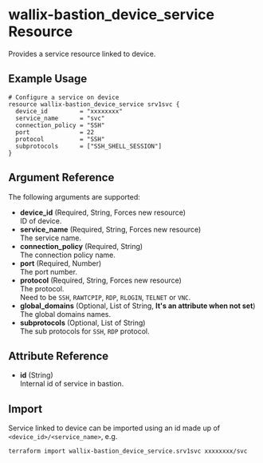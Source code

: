 # wallix-bastion_device_service Resource

Provides a service resource linked to device.

## Example Usage

```hcl
# Configure a service on device
resource wallix-bastion_device_service srv1svc {
  device_id         = "xxxxxxxx"
  service_name      = "svc"
  connection_policy = "SSH"
  port              = 22
  protocol          = "SSH"
  subprotocols      = ["SSH_SHELL_SESSION"]
}
```

## Argument Reference

The following arguments are supported:

- **device_id** (Required, String, Forces new resource)  
  ID of device.
- **service_name** (Required, String, Forces new resource)  
  The service name.
- **connection_policy** (Required, String)  
  The connection policy name.
- **port** (Required, Number)  
  The port number.
- **protocol** (Required, String, Forces new resource)  
  The protocol.  
  Need to be `SSH`, `RAWTCPIP`, `RDP`, `RLOGIN`, `TELNET` or `VNC`.
- **global_domains** (Optional, List of String, **It's an attribute when not set**)  
  The global domains names.
- **subprotocols** (Optional, List of String)  
  The sub protocols for `SSH`, `RDP` protocol.

## Attribute Reference

- **id** (String)  
  Internal id of service in bastion.

## Import

Service linked to device can be imported using an id made up of `<device_id>/<service_name>`, e.g.

```shell
terraform import wallix-bastion_device_service.srv1svc xxxxxxxx/svc
```
